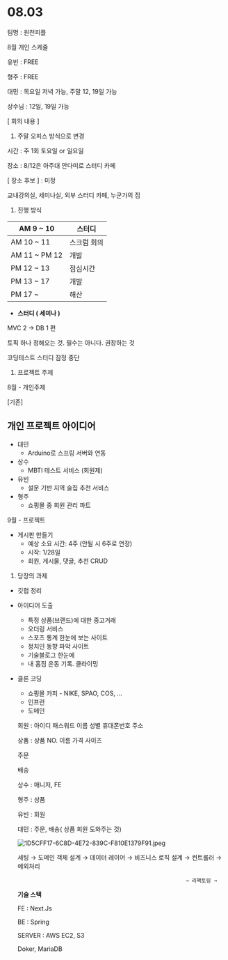 # 08.03

팀명 : 원천피플

8월 개인 스케줄

유빈 : FREE  

형주 : FREE

대민 : 목요일 저녁 가능, 주말 12, 19일 가능

상수님 : 12일, 19일 가능

[ 회의 내용 ]

1. 주말 오피스 방식으로 변경

시간 : 주 1회 토요일 or 일요일 

장소 : 8/12은 아주대 안다미로 스터디 카페

[ 장소 후보 ] : 미정 

교내강의실, 세미나실, 외부 스터디 카페, 누군가의 집

1. 진행 방식

 

| AM 9 ~ 10  | 스터디 |
| --- | --- |
| AM 10 ~ 11  | 스크럼 회의 |
| AM 11 ~ PM 12 | 개발 |
| PM 12 ~ 13 | 점심시간 |
| PM 13 ~ 17 | 개발 |
| PM 17 ~ | 해산 |

- **스터디 ( 세미나 )**

MVC 2 → DB 1 편 

토픽 하나 정해오는 것. 필수는 아니다. 권장하는 것

코딩테스트 스터디 잠정 중단

1. 프로젝트 주제

8월 - 개인주제

[기존]

## 개인 프로젝트 아이디어

- 대민
    - Arduino로 스프링 서버와 연동
- 상수
    - MBTI 테스트 서비스 (회원제)
- 유빈
    - 설문 기반 지역 술집 추천 서비스
- 형주
    - 쇼핑몰 중 회원 관리 파트

9월 - 프로젝트 

- 게시판 만들기
    - 예상 소요 시간: 4주 (안될 시 6주로 연장)
    - 시작: 1/28일
    - 회원, 게시물, 댓글, 추천 CRUD

1. 당장의 과제
- 깃헙 정리
- 아이디어 도출
    - 특정 상품(브랜드)에 대한 중고거래
    - 오더링 서비스
    - 스포츠 통계 한눈에 보는 사이트
    - 정치인 동향 파악 사이트
    - 기술블로그 한눈에
    - 내 홈짐 운동 기록. 클라이밍
- 클론 코딩
    - 쇼핑몰 카피 - NIKE, SPAO, COS, …
    - 인프런
    - 도메인
    
    회원 : 아이디 패스워드 이름 성별 휴대폰번호 주소 
    
    상품 : 상품 NO. 이름 가격 사이즈
    
    주문 
    
    배송
    
    상수 : 매니저, FE
    
    형주 : 상품
    
    유빈 : 회원 
    
    대민 : 주문, 배송( 상품 회원 도와주는 것)
    
    ![1D5CFF17-6C8D-4E72-839C-F810E1379F91.jpeg](08%2003%200a2195fbdc634b64aabb186ac86973ec/1D5CFF17-6C8D-4E72-839C-F810E1379F91.jpeg)
    
    세팅 → 도메인 객체 설계 → 데이터 레이어 → 비즈니스 로직 설계 → 컨트롤러 → 예외처리 
    
                                                            → 리팩토링 →
    
    **기술 스택** 
    
    FE : Next.Js
    
    BE : Spring
    
    SERVER : AWS EC2, S3
    
    Doker, MariaDB